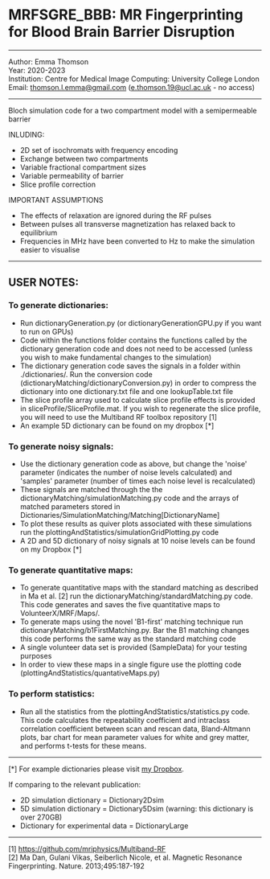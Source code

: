 # MRFSGRE_BBB: MR Fingerprinting for Blood Brain Barrier Disruption

-----------------------------------------------------------------------------
Author: Emma Thomson \
Year: 2020-2023 \
Institution: Centre for Medical Image Computing: University College London \
Email: thomson.l.emma@gmail.com (e.thomson.19@ucl.ac.uk - no access)

-----------------------------------------------------------------------------
Bloch simulation code for a two compartment model with a semipermeable barrier 

INLUDING:
- 2D set of isochromats with frequency encoding 
- Exchange between two compartments
- Variable fractional compartment sizes  
- Variable permeability of barrier 
- Slice profile correction

IMPORTANT ASSUMPTIONS
 - The effects of relaxation are ignored during the RF pulses 
 - Between pulses all transverse magnetization has relaxed back to
   equilibrium
 - Frequencies in MHz have been converted to Hz to make the simulation
   easier to visualise

------------------------------------------------------------------------------
## USER NOTES: 

### To generate dictionaries: 

- Run dictionaryGeneration.py (or dictionaryGenerationGPU.py if you want to run on GPUs)
- Code within the functions folder contains the functions called by the dictionary generation code and does not need to be accessed (unless you wish to make fundamental changes to the simulation) 
- The dictionary generation code saves the signals in a folder within ./dictionaries/. Run the conversion code (dictionaryMatching/dictionaryConversion.py) in order to compress the dictionary into one dictionary.txt file and one lookupTable.txt file 
- The slice profile array used to calculate slice profile effects is provided in sliceProfile/SliceProfile.mat. If you wish to regenerate the slice profile, you will need to use the Multiband RF toolbox repository [1]
- An example 5D dictionary can be found on my dropbox [*] 

### To generate noisy signals:

- Use the dictionary generation code as above, but change the 'noise' parameter (indicates the number of noise levels calculated) and 'samples' parameter (number of times each noise level is recalculated) 
- These signals are matched through the the dictionaryMatching/simulationMatching.py code and the arrays of matched parameters stored in Dictionaries/SimulationMatching/Matching[DictionaryName]
- To plot these results as quiver plots associated with these simulations run the plottingAndStatistics/simulationGridPlotting.py code
- A 2D and 5D dictionary of noisy signals at 10 noise levels can be found on my Dropbox [*]


### To generate quantitative maps: 

- To generate quantitative maps with the standard matching as described in Ma et al. [2] run the dictionaryMatching/standardMatching.py code. This code generates and saves the five quantitative maps to VolunteerX/MRF/Maps/. 
- To generate maps using the novel 'B1-first' matching technique run dictionaryMatching/b1FirstMatching.py. Bar the B1 matching changes this code performs the same way as the standard matching code
- A single volunteer data set is provided (SampleData) for your testing purposes 
- In order to view these maps in a single figure use the plotting code (plottingAndStatistics/quantativeMaps.py)

### To perform statistics:

- Run all the statistics from the plottingAndStatistics/statistics.py code. This code calculates the repeatability coefficient and intraclass correlation coefficient between scan and rescan data, Bland-Altmann plots, bar chart for mean parameter values for white and grey matter, and performs t-tests for these means. 

------------------------------------------------------------------------------
[*] For example dictionaries please visit [my Dropbox](https://www.dropbox.com/scl/fo/l7prpa1sz44fc5wvdpsut/h?rlkey=hnj0z6w59lwwm25w1mvrjmcnq&dl). 

If comparing to the relevant publication: 
- 2D simulation dictionary = Dictionary2Dsim
- 5D simulation dictionary = Dictionary5Dsim (warning: this dictionary is over 270GB)
- Dictionary for experimental data = DictionaryLarge

------------------------------------------------------------------------------

[1] https://github.com/mriphysics/Multiband-RF \
[2] Ma Dan, Gulani Vikas, Seiberlich Nicole, et al. Magnetic Resonance Fingerprinting. Nature. 2013;495:187-192
